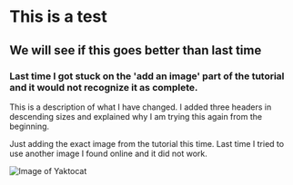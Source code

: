 # This is a test
## We will see if this goes better than last time
### Last time I got stuck on the 'add an image' part of the tutorial and it would not recognize it as complete. 

This is a description of what I have changed. I added three headers in descending sizes and explained why I am trying this again from the beginning. 

Just adding the exact image from the tutorial this time. Last time I tried to use another image I found online and it did not work. 

![Image of Yaktocat](https://octodex.github.com/images/yaktocat.png)
